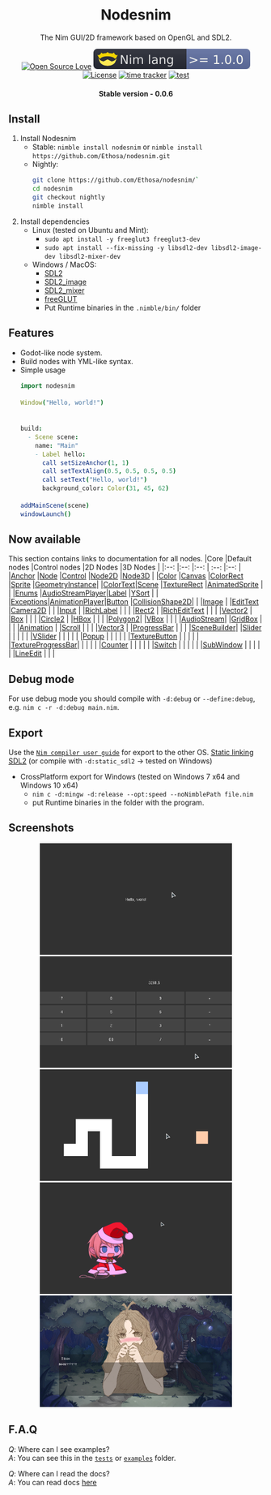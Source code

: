 <h1 align="center">Nodesnim</h1>
<div align="center">The Nim GUI/2D framework based on OpenGL and SDL2.

[![Open Source Love](https://badges.frapsoft.com/os/v1/open-source.svg?v=103)](https://github.com/ellerbrock/open-source-badges/)
[![Nim language-plastic](https://github.com/Ethosa/yukiko/blob/master/nim-lang.svg)](https://github.com/Ethosa/yukiko/blob/master/nim-lang.svg)
[![License](https://img.shields.io/github/license/Ethosa/nodesnim)](https://github.com/Ethosa/nodesnim/blob/master/LICENSE)
[![time tracker](https://wakatime.com/badge/github/Ethosa/nodesnim.svg)](https://wakatime.com/badge/github/Ethosa/nodesnim)
[![test](https://github.com/Ethosa/nodesnim/workflows/test/badge.svg)](https://github.com/Ethosa/nodesnim/actions)

<h4>Stable version - 0.0.6</h4>
</div>

## Install
1. Install Nodesnim
   -  Stable: `nimble install nodesnim` or `nimble install https://github.com/Ethosa/nodesnim.git`
   -  Nightly:
      ```bash
      git clone https://github.com/Ethosa/nodesnim/`
      cd nodesnim
      git checkout nightly
      nimble install
      ```
2. Install dependencies
   -  Linux (tested on Ubuntu and Mint):
      - `sudo apt install -y freeglut3 freeglut3-dev`
      - `sudo apt install --fix-missing -y libsdl2-dev libsdl2-image-dev libsdl2-mixer-dev`
   -  Windows / MacOS:
      -  [SDL2](https://www.libsdl.org/download-2.0.php)
      -  [SDL2_image](https://www.libsdl.org/projects/SDL_image/)
      -  [SDL2_mixer](https://www.libsdl.org/projects/SDL_mixer/)
      -  [freeGLUT](http://freeglut.sourceforge.net/)
      -  Put Runtime binaries in the `.nimble/bin/` folder

## Features
- Godot-like node system.
- Build nodes with YML-like syntax.
- Simple usage
  ```nim
  import nodesnim

  Window("Hello, world!")
  
  
  build:
    - Scene scene:
      name: "Main"
      - Label hello:
        call setSizeAnchor(1, 1)
        call setTextAlign(0.5, 0.5, 0.5, 0.5)
        call setText("Hello, world!")
        background_color: Color(31, 45, 62)
  
  addMainScene(scene)
  windowLaunch()
  
  ```

## Now available
This section contains links to documentation for all nodes.
|Core                |Default nodes             |Control nodes                  |2D Nodes                    |3D Nodes                     |
|:--:                |:--:                      |:--:                           |  :--:                      |:--:                         |
|[Anchor][Anchor]    |[Node][Node]              |[Control][Control]             |[Node2D][Node2D]            |[Node3D][Node3D]             |
|[Color][Color]      |[Canvas][Canvas]          |[ColorRect][ColorRect]         |[Sprite][Sprite]            |[GeometryInstance][ginstance]|
|[ColorText][clrtext]|[Scene][Scene]            |[TextureRect][TextureRect]     |[AnimatedSprite][asprite]   |                             |
|[Enums][Enums]      |[AudioStreamPlayer][aplay]|[Label][Label]                 |[YSort][YSort]              |                             |
|[Exceptions][except]|[AnimationPlayer][aplayer]|[Button][Button]               |[CollisionShape2D][cshape2d]|                             |
|[Image][Image]      |                          |[EditText][EditText]           |[Camera2D][Camera2D]        |                             |
|[Input][Input]      |                          |[RichLabel][RichLabel]         |                            |                             |
|[Rect2][Rect2]      |                          |[RichEditText][RichEditText]   |                            |                             |
|[Vector2][Vector2]  |                          |[Box][Box]                     |                            |                             |
|[Circle2][Circle2]  |                          |[HBox][HBox]                   |                            |                             |
|[Polygon2][Polygon2]|                          |[VBox][VBox]                   |                            |                             |
|[AudioStream][astrm]|                          |[GridBox][GridBox]             |                            |                             |
|[Animation][anim]   |                          |[Scroll][Scroll]               |                            |                             |
|[Vector3][Vector3]  |                          |[ProgressBar][ProgressBar]     |                            |                             |
|[SceneBuilder][SBld]|                          |[Slider][Slider]               |                            |                             |
|                    |                          |[VSlider][VSlider]             |                            |                             |
|                    |                          |[Popup][Popup]                 |                            |                             |
|                    |                          |[TextureButton][TextureButton] |                            |                             |
|                    |                          |[TextureProgressBar][tprogress]|                            |                             |
|                    |                          |[Counter][Counter]             |                            |                             |
|                    |                          |[Switch][Switch]               |                            |                             |
|                    |                          |[SubWindow][swindow]           |                            |                             |
|                    |                          |[LineEdit][lineedit]           |                            |                             |



## Debug mode
For use debug mode you should compile with `-d:debug` or `--define:debug`, e.g. `nim c -r -d:debug main.nim`.

## Export
Use the [`Nim compiler user guide`](https://nim-lang.org/docs/nimc.html#dynliboverride) for export to the other OS.
[Static linking SDL2](https://github.com/nim-lang/sdl2#static-linking-sdl2) (or compile with `-d:static_sdl2` -> tested on Windows)

-   CrossPlatform export for Windows (tested on Windows 7 x64 and Windows 10 x64)
    -   `nim c -d:mingw -d:release --opt:speed --noNimblePath file.nim`
    -   put Runtime binaries in the folder with the program.

## Screenshots
<div align="center">
  <a href="https://github.com/Ethosa/nodesnim/blob/master/examples/hello_world">
    <img src="https://github.com/Ethosa/nodesnim/blob/master/screenshots/1.png" width="380" height="220" alt="Hello world example">
  </a>
  <a href="https://github.com/Ethosa/nodesnim/blob/master/examples/calculator">
    <img src="https://github.com/Ethosa/nodesnim/blob/master/screenshots/2.png" width="380" height="220" alt="Calculator example">
  </a>
  <a href="https://github.com/Ethosa/nodesnim/blob/master/examples/snake">
    <img src="https://github.com/Ethosa/nodesnim/blob/master/screenshots/3.png" width="380" height="220" alt="Snake game example">
  </a>
  <a href="https://github.com/Ethosa/nodesnim/blob/master/examples/screensaver">
    <img src="https://github.com/Ethosa/nodesnim/blob/master/screenshots/4.png" width="380" height="220" alt="Screensaver example">
  </a>
  <a href="https://github.com/Ethosa/nodesnim/blob/master/examples/novel">
    <img src="https://github.com/Ethosa/nodesnim/blob/master/screenshots/5.png" width="380" height="220" alt="Novel game example">
  </a>
</div>


## F.A.Q
*Q*: Where can I see examples?  
*A*: You can see this in the [`tests`](https://github.com/Ethosa/nodesnim/blob/master/tests) or [`examples`](https://github.com/Ethosa/nodesnim/blob/master/examples) folder.

*Q*: Where can I read the docs?  
*A*: You can read docs [here](https://ethosa.github.io/nodesnim/nodesnim.html)



[Anchor]:https://ethosa.github.io/nodesnim/nodesnim/core/anchor.html
[Color]:https://ethosa.github.io/nodesnim/nodesnim/core/color.html
[clrtext]:https://ethosa.github.io/nodesnim/nodesnim/core/color_text.html
[Enums]:https://ethosa.github.io/nodesnim/nodesnim/core/enums.html
[except]:https://ethosa.github.io/nodesnim/nodesnim/core/exceptions.html
[Image]:https://ethosa.github.io/nodesnim/nodesnim/core/image.html
[Input]:https://ethosa.github.io/nodesnim/nodesnim/core/input.html
[Rect2]:https://ethosa.github.io/nodesnim/nodesnim/core/rect2.html
[Vector2]:https://ethosa.github.io/nodesnim/nodesnim/core/vector2.html
[Circle2]:https://ethosa.github.io/nodesnim/nodesnim/core/circle2.html
[Polygon2]:https://ethosa.github.io/nodesnim/nodesnim/core/polygon2.html
[astrm]:https://ethosa.github.io/nodesnim/nodesnim/core/audio_stream.html
[anim]:https://ethosa.github.io/nodesnim/nodesnim/core/animation.html
[Vector3]:https://ethosa.github.io/nodesnim/nodesnim/core/vector3.html
[SBld]:https://ethosa.github.io/nodesnim/nodesnim/core/scene_builder.html

[Node]:https://ethosa.github.io/nodesnim/nodesnim/nodes/node.html
[Canvas]:https://ethosa.github.io/nodesnim/nodesnim/nodes/canvas.html
[Scene]:https://ethosa.github.io/nodesnim/nodesnim/nodes/scene.html
[aplay]:https://ethosa.github.io/nodesnim/nodesnim/nodes/audio_stream_player.html
[aplayer]:https://ethosa.github.io/nodesnim/nodesnim/nodes/animation_player.html

[Control]:https://ethosa.github.io/nodesnim/nodesnim/nodescontrol/control.html
[ColorRect]:https://ethosa.github.io/nodesnim/nodesnim/nodescontrol/color_rect.html
[TextureRect]:https://ethosa.github.io/nodesnim/nodesnim/nodescontrol/texture_rect.html
[Label]:https://ethosa.github.io/nodesnim/nodesnim/nodescontrol/label.html
[Button]:https://ethosa.github.io/nodesnim/nodesnim/nodescontrol/button.html
[EditText]:https://ethosa.github.io/nodesnim/nodesnim/nodescontrol/edittext.html
[RichLabel]:https://ethosa.github.io/nodesnim/nodesnim/nodescontrol/rich_label.html
[RichEditText]:https://ethosa.github.io/nodesnim/nodesnim/nodescontrol/rich_edit_text.html
[Box]:https://ethosa.github.io/nodesnim/nodesnim/nodescontrol/box.html
[HBox]:https://ethosa.github.io/nodesnim/nodesnim/nodescontrol/hbox.html
[VBox]:https://ethosa.github.io/nodesnim/nodesnim/nodescontrol/vbox.html
[GridBox]:https://ethosa.github.io/nodesnim/nodesnim/nodescontrol/grid_box.html
[Scroll]:https://ethosa.github.io/nodesnim/nodesnim/nodescontrol/scroll.html
[ProgressBar]:https://ethosa.github.io/nodesnim/nodesnim/nodescontrol/progress_bar.html
[Slider]:https://ethosa.github.io/nodesnim/nodesnim/nodescontrol/slider.html
[VSlider]:https://ethosa.github.io/nodesnim/nodesnim/nodescontrol/vslider.html
[Popup]:https://ethosa.github.io/nodesnim/nodesnim/nodescontrol/popup.html
[TextureButton]:https://ethosa.github.io/nodesnim/nodesnim/nodescontrol/texture_button.html
[tprogress]:https://ethosa.github.io/nodesnim/nodesnim/nodescontrol/texture_progress_bar.html
[Counter]:https://ethosa.github.io/nodesnim/nodesnim/nodescontrol/counter.html
[Switch]:https://ethosa.github.io/nodesnim/nodesnim/nodescontrol/switch.html
[swindow]:https://ethosa.github.io/nodesnim/nodesnim/nodescontrol/subwindow.html
[lineedit]:https://ethosa.github.io/nodesnim/nodesnim/nodescontrol/lindeedit.html

[Node2D]:https://ethosa.github.io/nodesnim/nodesnim/nodes2d/node2d.html
[Sprite]:https://ethosa.github.io/nodesnim/nodesnim/nodes2d/sprite.html
[asprite]:https://ethosa.github.io/nodesnim/nodesnim/nodes2d/animated_sprite.html
[YSort]:https://ethosa.github.io/nodesnim/nodesnim/nodes2d/ysort.html
[cshape2d]:https://ethosa.github.io/nodesnim/nodesnim/nodes2d/collision_shape2d.html
[KinematicBody2D]:https://ethosa.github.io/nodesnim/nodesnim/nodes2d/kinematic_body2d.html
[Camera2D]:https://ethosa.github.io/nodesnim/nodesnim/nodes2d/camera2d.html
[Node2D]:https://ethosa.github.io/nodesnim/nodesnim/nodes2d/node2d.html

[Node3D]:https://ethosa.github.io/nodesnim/nodesnim/nodes3d/node3d.html
[ginstance]:https://ethosa.github.io/nodesnim/nodesnim/nodes3d/geometry_instance.html
